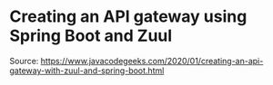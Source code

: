 # Creating an API gateway using Spring Boot and Zuul

Source:
https://www.javacodegeeks.com/2020/01/creating-an-api-gateway-with-zuul-and-spring-boot.html
